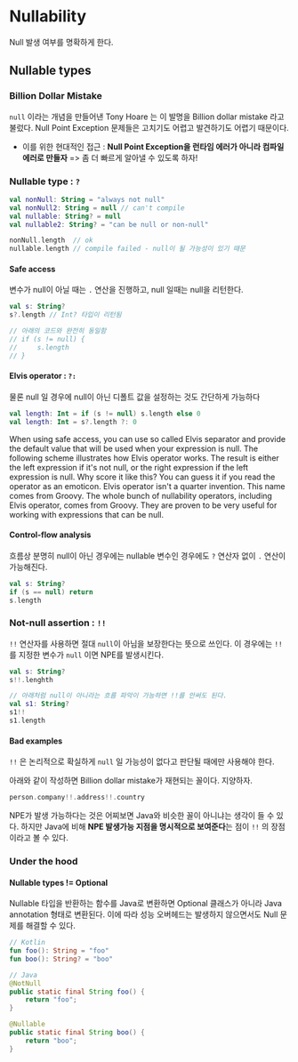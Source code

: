 Nullability
====

Null 발생 여부를 명확하게 한다.

## Nullable types

### Billion Dollar Mistake

`null` 이라는 개념을 만들어낸 Tony Hoare 는 이 발명을 Billion dollar mistake 라고 불렀다. Null Point Exception 문제들은 고치기도 어렵고 발견하기도 어렵기 때문이다.

* 이를 위한 현대적인 접근 : **Null Point Exception을 런타임 에러가 아니라 컴파일 에러로 만들자** => 좀 더 빠르게 알아낼 수 있도록 하자!

### Nullable type : `?`

```kotlin
val nonNull: String = "always not null"
val nonNull2: String = null // can't compile
val nullable: String? = null
val nullable2: String? = "can be null or non-null"

nonNull.length	// ok
nullable.length	// compile failed - null이 될 가능성이 있기 때문
```

#### Safe access

변수가 null이 아닐 때는 `.` 연산을 진행하고, null 일때는 null을 리턴한다.

```kotlin
val s: String?
s?.length // Int? 타입이 리턴됨

// 아래의 코드와 완전히 동일함
// if (s != null) {
//     s.length
// }
```

#### Elvis operator : `?:`

물론 null 일 경우에 null이 아닌 디폴트 값을 설정하는 것도 간단하게 가능하다

```kotlin
val length: Int = if (s != null) s.length else 0
val length: Int = s?.length ?: 0
```

When using safe access, you can use so called Elvis separator and provide the default value that will be used when your expression is null. The following scheme illustrates how Elvis operator works. The result is either the left expression if it's not null, or the right expression if the left expression is null. Why score it like this? You can guess it if you read the operator as an emoticon. Elvis operator isn't a quarter invention. This name comes from Groovy. The whole bunch of nullability operators, including Elvis operator, comes from Groovy. They are proven to be very useful for working with expressions that can be null.

#### Control-flow analysis

흐름상 분명히 null이 아닌 경우에는 nullable 변수인 경우에도 `?` 연산자 없이 `.` 연산이 가능해진다.

```kotlin
val s: String?
if (s == null) return
s.length
```


### Not-null assertion : `!!`

`!!` 연산자를 사용하면 절대 `null`이 아님을 보장한다는 뜻으로 쓰인다. 이 경우에는 `!!` 를 지정한 변수가 `null` 이면 NPE를 발생시킨다.

```kotlin
val s: String?
s!!.lenghth

// 아래처럼 null이 아니라는 흐름 파악이 가능하면 !!를 안써도 된다.
val s1: String?
s1!!
s1.length
```

#### Bad examples

`!!` 은 논리적으로 확실하게 `null` 일 가능성이 없다고 판단될 때에만 사용해야 한다. 

아래와 같이 작성하면 Billion dollar mistake가 재현되는 꼴이다. 지양하자.

```kotlin
person.company!!.address!!.country
```

NPE가 발생 가능하다는 것은 어찌보면 Java와 비슷한 꼴이 아니냐는 생각이 들 수 있다. 하지만 Java에 비해 **NPE 발생가능 지점을 명시적으로 보여준다**는 점이 `!!` 의 장점이라고 볼 수 있다.

### Under the hood

#### Nullable types != Optional

Nullable 타입을 반환하는 함수를 Java로 변환하면 Optional 클래스가 아니라 Java annotation 형태로 변환된다. 이에 따라 성능 오버헤드는 발생하지 않으면서도 Null 문제를 해결할 수 있다.

```kotlin
// Kotlin
fun foo(): String = "foo"
fun boo(): String? = "boo"
```

```java
// Java
@NotNull
public static final String foo() {
    return "foo";
}

@Nullable
public static final String boo() {
    return "boo";
}
```

